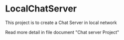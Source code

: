 # LocalChatServer
This project is to create a Chat Server in local network

Read more detail in file document "Chat server Project"
